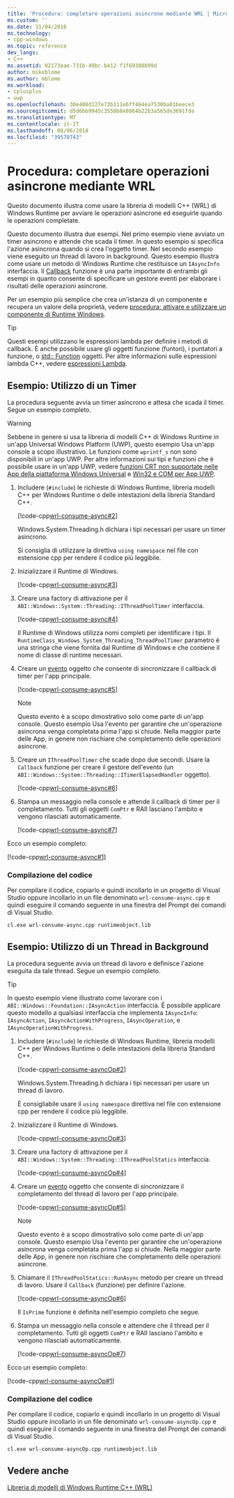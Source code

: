 ```yaml
---
title: 'Procedura: completare operazioni asincrone mediante WRL | Microsoft Docs'
ms.custom: ''
ms.date: 11/04/2016
ms.technology:
- cpp-windows
ms.topic: reference
dev_langs:
- C++
ms.assetid: 02173eae-731b-49bc-b412-f1f69388b99d
author: mikeblome
ms.author: mblome
ms.workload:
- cplusplus
- uwp
ms.openlocfilehash: 30e408d127e73b111e6ff464ea7530ba01beece3
ms.sourcegitcommit: d5d6bb9945c3550b8e8864b22b3a565de3691fde
ms.translationtype: MT
ms.contentlocale: it-IT
ms.lasthandoff: 08/06/2018
ms.locfileid: "39570743"
---
```

# <a name="how-to-complete-asynchronous-operations-using-wrl"></a>Procedura: completare operazioni asincrone mediante WRL
Questo documento illustra come usare la libreria di modelli C++ (WRL) di Windows Runtime per avviare le operazioni asincrone ed eseguirle quando le operazioni completate.  
  
 Questo documento illustra due esempi. Nel primo esempio viene avviato un timer asincrono e attende che scada il timer. In questo esempio si specifica l'azione asincrona quando si crea l'oggetto timer. Nel secondo esempio viene eseguito un thread di lavoro in background. Questo esempio illustra come usare un metodo di Windows Runtime che restituisce un `IAsyncInfo` interfaccia. Il [Callback](../windows/callback-function-windows-runtime-cpp-template-library.md) funzione è una parte importante di entrambi gli esempi in quanto consente di specificare un gestore eventi per elaborare i risultati delle operazioni asincrone.  
  
 Per un esempio più semplice che crea un'istanza di un componente e recupera un valore della proprietà, vedere [procedura: attivare e utilizzare un componente di Runtime Windows](../windows/how-to-activate-and-use-a-windows-runtime-component-using-wrl.md).  
  
> [!TIP]
>  Questi esempi utilizzano le espressioni lambda per definire i metodi di callback. È anche possibile usare gli oggetti funzione (funtori), i puntatori a funzione, o [std:: Function](../standard-library/function-class.md) oggetti. Per altre informazioni sulle espressioni lambda C++, vedere [espressioni Lambda](../cpp/lambda-expressions-in-cpp.md).  
  
## <a name="example-working-with-a-timer"></a>Esempio: Utilizzo di un Timer  
 La procedura seguente avvia un timer asincrono e attesa che scada il timer. Segue un esempio completo.  
  
> [!WARNING]
>  Sebbene in genere si usa la libreria di modelli C++ di Windows Runtime in un'app Universal Windows Platform (UWP), questo esempio Usa un'app console a scopo illustrativo. Le funzioni come `wprintf_s` non sono disponibili in un'app UWP. Per altre informazioni sui tipi e funzioni che è possibile usare in un'app UWP, vedere [funzioni CRT non supportate nelle App della piattaforma Windows Universal](../cppcx/crt-functions-not-supported-in-universal-windows-platform-apps.md) e [Win32 e COM per App UWP](/uwp/win32-and-com/win32-and-com-for-uwp-apps).  
  
1.  Includere (`#include`) le richieste di Windows Runtime, libreria modelli C++ per Windows Runtime o delle intestazioni della libreria Standard C++.  
  
     [!code-cpp[wrl-consume-async#2](../windows/codesnippet/CPP/how-to-complete-asynchronous-operations-using-wrl_1.cpp)]  
  
     Windows.System.Threading.h dichiara i tipi necessari per usare un timer asincrono.  
  
     Si consiglia di utilizzare la direttiva `using namespace` nel file con estensione cpp per rendere il codice più leggibile.  
  
2.  Inizializzare il Runtime di Windows.  
  
     [!code-cpp[wrl-consume-async#3](../windows/codesnippet/CPP/how-to-complete-asynchronous-operations-using-wrl_2.cpp)]  
  
3.  Creare una factory di attivazione per il `ABI::Windows::System::Threading::IThreadPoolTimer` interfaccia.  
  
     [!code-cpp[wrl-consume-async#4](../windows/codesnippet/CPP/how-to-complete-asynchronous-operations-using-wrl_3.cpp)]  
  
     Il Runtime di Windows utilizza nomi completi per identificare i tipi. Il `RuntimeClass_Windows_System_Threading_ThreadPoolTimer` parametro è una stringa che viene fornita dal Runtime di Windows e che contiene il nome di classe di runtime necessari.  
  
4.  Creare un [evento](../windows/event-class-windows-runtime-cpp-template-library.md) oggetto che consente di sincronizzare il callback di timer per l'app principale.  
  
     [!code-cpp[wrl-consume-async#5](../windows/codesnippet/CPP/how-to-complete-asynchronous-operations-using-wrl_4.cpp)]  
  
    > [!NOTE]
    >  Questo evento è a scopo dimostrativo solo come parte di un'app console. Questo esempio Usa l'evento per garantire che un'operazione asincrona venga completata prima l'app si chiude. Nella maggior parte delle App, in genere non rischiare che completamento delle operazioni asincrone.  
  
5.  Creare un `IThreadPoolTimer` che scade dopo due secondi. Usare la `Callback` funzione per creare il gestore dell'evento (un `ABI::Windows::System::Threading::ITimerElapsedHandler` oggetto).  
  
     [!code-cpp[wrl-consume-async#6](../windows/codesnippet/CPP/how-to-complete-asynchronous-operations-using-wrl_5.cpp)]  
  
6.  Stampa un messaggio nella console e attende il callback di timer per il completamento. Tutti gli oggetti `ComPtr` e RAII lasciano l'ambito e vengono rilasciati automaticamente.  
  
     [!code-cpp[wrl-consume-async#7](../windows/codesnippet/CPP/how-to-complete-asynchronous-operations-using-wrl_6.cpp)]  
  
 Ecco un esempio completo:  
  
 [!code-cpp[wrl-consume-async#1](../windows/codesnippet/CPP/how-to-complete-asynchronous-operations-using-wrl_7.cpp)]  
  
### <a name="compiling-the-code"></a>Compilazione del codice  
 Per compilare il codice, copiarlo e quindi incollarlo in un progetto di Visual Studio oppure incollarlo in un file denominato `wrl-consume-async.cpp` e quindi eseguire il comando seguente in una finestra del Prompt dei comandi di Visual Studio.  
  
 `cl.exe wrl-consume-async.cpp runtimeobject.lib` 
  
## <a name="example-working-with-a-background-thread"></a>Esempio: Utilizzo di un Thread in Background  
 La procedura seguente avvia un thread di lavoro e definisce l'azione eseguita da tale thread. Segue un esempio completo.  
  
> [!TIP]
>  In questo esempio viene illustrato come lavorare con i `ABI::Windows::Foundation::IAsyncAction` interfaccia. È possibile applicare questo modello a qualsiasi interfaccia che implementa `IAsyncInfo`: `IAsyncAction`, `IAsyncActionWithProgress`, `IAsyncOperation`, e `IAsyncOperationWithProgress`.  
  
1.  Includere (`#include`) le richieste di Windows Runtime, libreria modelli C++ per Windows Runtime o delle intestazioni della libreria Standard C++.  
  
     [!code-cpp[wrl-consume-asyncOp#2](../windows/codesnippet/CPP/how-to-complete-asynchronous-operations-using-wrl_8.cpp)]  
  
     Windows.System.Threading.h dichiara i tipi necessari per usare un thread di lavoro.  
  
     È consigliabile usare il `using namespace` direttiva nel file con estensione cpp per rendere il codice più leggibile.  
  
2.  Inizializzare il Runtime di Windows.  
  
     [!code-cpp[wrl-consume-asyncOp#3](../windows/codesnippet/CPP/how-to-complete-asynchronous-operations-using-wrl_9.cpp)]  
  
3.  Creare una factory di attivazione per il `ABI::Windows::System::Threading::IThreadPoolStatics` interfaccia.  
  
     [!code-cpp[wrl-consume-asyncOp#4](../windows/codesnippet/CPP/how-to-complete-asynchronous-operations-using-wrl_10.cpp)]  
  
4.  Creare un [evento](../windows/event-class-windows-runtime-cpp-template-library.md) oggetto che consente di sincronizzare il completamento del thread di lavoro per l'app principale.  
  
     [!code-cpp[wrl-consume-asyncOp#5](../windows/codesnippet/CPP/how-to-complete-asynchronous-operations-using-wrl_11.cpp)]  
  
    > [!NOTE]
    >  Questo evento è a scopo dimostrativo solo come parte di un'app console. Questo esempio Usa l'evento per garantire che un'operazione asincrona venga completata prima l'app si chiude. Nella maggior parte delle App, in genere non rischiare che completamento delle operazioni asincrone.  
  
5.  Chiamare il `IThreadPoolStatics::RunAsync` metodo per creare un thread di lavoro. Usare il `Callback` (funzione) per definire l'azione.  
  
     [!code-cpp[wrl-consume-asyncOp#6](../windows/codesnippet/CPP/how-to-complete-asynchronous-operations-using-wrl_12.cpp)]  
  
     Il `IsPrime` funzione è definita nell'esempio completo che segue.  
  
6.  Stampa un messaggio nella console e attendere che il thread per il completamento. Tutti gli oggetti `ComPtr` e RAII lasciano l'ambito e vengono rilasciati automaticamente.  
  
     [!code-cpp[wrl-consume-asyncOp#7](../windows/codesnippet/CPP/how-to-complete-asynchronous-operations-using-wrl_13.cpp)]  
  
 Ecco un esempio completo:  
  
 [!code-cpp[wrl-consume-asyncOp#1](../windows/codesnippet/CPP/how-to-complete-asynchronous-operations-using-wrl_14.cpp)]  
  
### <a name="compiling-the-code"></a>Compilazione del codice  
 Per compilare il codice, copiarlo e quindi incollarlo in un progetto di Visual Studio oppure incollarlo in un file denominato `wrl-consume-asyncOp.cpp` e quindi eseguire il comando seguente in una finestra del Prompt dei comandi di Visual Studio.  
  
 `cl.exe wrl-consume-asyncOp.cpp runtimeobject.lib`  
  
## <a name="see-also"></a>Vedere anche  
 [Libreria di modelli di Windows Runtime C++ (WRL)](../windows/windows-runtime-cpp-template-library-wrl.md)